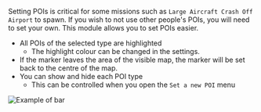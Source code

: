 Setting POIs is critical for some missions such as `Large Aircraft Crash Off Airport` to spawn. If you wish to not use other people's POIs, you will need to set your own. This module allows you to set POIs easier.

* All POIs of the selected type are highlighted
    * The highlight colour can be changed in the settings.
* If the marker leaves the area of the visible map, the marker will be set back to the centre of the map.
* You can show and hide each POI type
    * This can be controlled when you open the `Set a new POI` menu

 ![Example of bar](./poi.png)
